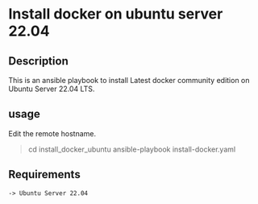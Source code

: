 # Install docker on ubuntu server 22.04
## Description
This is an ansible playbook to install Latest docker community edition on Ubuntu Server 22.04 LTS.

## usage 
Edit the remote hostname.
> cd install_docker_ubuntu
> ansible-playbook install-docker.yaml

## Requirements 
    -> Ubuntu Server 22.04


